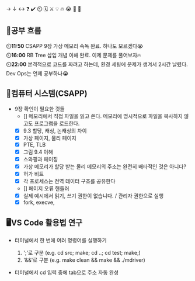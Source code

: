 → ↓ ↔ ❓ ✔️ ⏲️ 🗓️ ⚔️ 💡 🔥 😭 👏 🎵 

## 🧠공부 흐름
⏲️**11:50** CSAPP 9장 가상 메모리 속독 완료. 하나도 모르겠다😭  
⏲️**16:00** RB Tree 삽입 개념 이해 완료. 이제 문제를 풀어보자🔥  
⏲️**22:00** 본격적으로 코드를 짜려고 하는데, 환경 세팅에 문제가 생겨서 2시간 날렸다. Dev Ops는 언제 공부하나😭   

## 📓컴퓨터 시스템(CSAPP)
- 9장 확인이 필요한 것들
    - [] 메모리에서 직접 파일을 읽고 쓴다. 메모리에 명시적으로 파일을 복사하지 않고도 프로그램을 로드한다.
    - [X] 9.3 할당, 캐싱, 논캐싱의 차이
    - [X] 가상 페이지, 물리 페이지
    - [X] PTE, TLB
    - [X] 그림 9.4 이해
    - [X] 스와핑과 페이징
    - [X] 가상 메모리가 할당 받는 물리 메모리의 주소는 완전히 배타적인 것은 아니다?
    - [X] 허가 비트
    - [X] 각 프로세스는 전역 데이터 구조를 공유한다
    - [] 페이지 오류 핸들러
    - [X] 실제 예시에서 읽기, 쓰기 권한이 없습니다. / 관리자 권한으로 실행
    - [X] fork, execve, 

## 🖥️VS Code 활용법 연구
- 터미널에서 한 번에 여러 명령어를 실행하기
    1. ';'로 구분 (e.g. cd src; make; cd ..; cd test; make;)
    2. '&&'로 구분 (e.g. make clean && make && ./mdriver)

- 터미널에서 cd 입력 중에 tab으로 주소 자동 완성 
